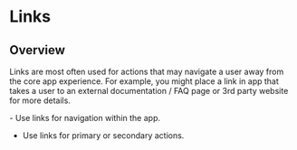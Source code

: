 # Links

## Overview
Links are most often used for actions that may navigate a user away from the core app experience. For example, you might place a link in app that takes a user to an external documentation / FAQ page or 3rd party website for more details.

<InfoCard title='Do not:' color='red'>
- Use links for navigation within the app.

- Use links for primary or secondary actions.
</InfoCard>
